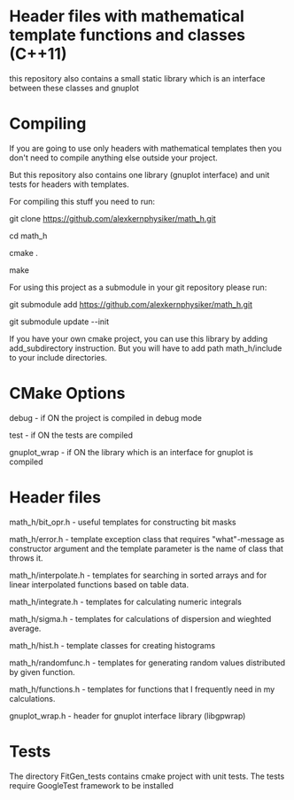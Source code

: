Header files with mathematical template functions and classes (C++11)
====================================================================

this repository also contains a small static library which is an interface between these classes and gnuplot




Compiling
=========

If you are going to use only headers with mathematical templates then you don't need to compile anything else outside your project.

But this repository also contains one library (gnuplot interface) and unit tests for headers with templates.

For compiling this stuff you need to run:

git clone https://github.com/alexkernphysiker/math_h.git

cd math_h

cmake .

make

For using this project as a submodule in your git repository please run:

git submodule add https://github.com/alexkernphysiker/math_h.git

git submodule update --init

If you have your own cmake project, you can use this library by adding add_subdirectory instruction.
But you will have to add path math_h/include to your include directories.



CMake Options
=============

debug - if ON the project is compiled in debug mode

test - if ON the tests are compiled

gnuplot_wrap - if ON the library which is an interface for gnuplot is compiled


Header files
============

math_h/bit_opr.h - useful templates for constructing bit masks

math_h/error.h - template exception class that requires "what"-message as constructor argument and the template parameter is the name of class that throws it.

math_h/interpolate.h - templates for searching in sorted arrays and for linear interpolated functions based on table data.

math_h/integrate.h - templates for calculating numeric integrals

math_h/sigma.h - templates for calculations of dispersion and wieghted average.

math_h/hist.h - template classes for creating histograms

math_h/randomfunc.h - templates for generating random values distributed by given function.

math_h/functions.h - templates for functions that I frequently need in my calculations.

gnuplot_wrap.h - header for gnuplot interface library (libgpwrap)



Tests
=====

The directory FitGen_tests contains cmake project with unit tests.
The tests require GoogleTest framework to be installed
